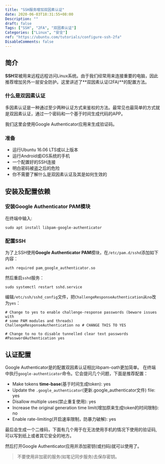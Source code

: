 ```yaml
---
title: "SSH服务增加双因素认证"
date: 2020-06-03T18:31:55+08:00
Description: ""
draft: false
Tags: ["SSH", "2FA", "双因素认证"]
Categories: ["Linux", "安全"]
ref: "https://ubuntu.com/tutorials/configure-ssh-2fa"
DisableComments: false
---
```


## 简介

**SSH**常被用来远程远程访问Linux系统。由于我们经常用来连接重要的电脑，因此推荐增加另外一层安全防护。这里讲述了**双因素认证(2FA)**的配置方法。

### 什么是双因素认证

多因素认证是一种通过至少两种认证方式来鉴权的方法。最常见也最简单的方式就是双因素认证，通过一个密码和一个基于时间生成代码的APP。

我们这里会使用Google Authenticator应用来生成验证码。

### 准备

* 运行Ubuntu 16.06 LTS或以上版本
* 运行Android或iOS系统的手机
* 一个配置好的SSH连接
* 明白密码被盗之后的危险
* 你不需要了解什么是双因素认证及其是如何生效的


## 安装及配置依赖

### 安装Google Authenticator PAM模块

在终端中输入:
```
sudo apt install libpam-google-authenticator
```

### 配置SSH

为了上SSH使用**Google Authenticator PAM**模块，在``/etc/pam.d/sshd``添加如下内容：
```
auth required pam_google_authenticator.so
```
然后重启``sshd``服务：
```
sudo systemctl restart sshd.service
```

编辑``/etc/ssh/sshd_config``文件，把``ChallengeResponseAuthentication``从``no``改为``yes``：
```
# Change to yes to enable challenge-response passwords (beware issues with
# some PAM modules and threads)
ChallengeResponseAuthentication no # CHANGE THIS TO YES

# Change to no to disable tunnelled clear text passwords
#PasswordAuthentication yes
```

## 认证配置

Google Authenticator是的配置双因素认证相比libpam-oath更加简单。
在终端中执行``google-authenticator``命令。它会提问几个问题，下面是推荐配置：

* Make tokens **time-base**(基于时间生成token): yes
* Update the ``.google_authenticator``(更新.google_authenticator文件) file: yes
* Disallow multiple uses(禁止重复使用): yes
* Increase the original generation time limit(增加原来生成token的时间限制): no
* Enable rate-limiting(开启速率限制，防暴力破解): yes

最后会生成一个二维码，下面有几个用于在无法使用手机的情况下使用的验证码,可以写到纸上或者其它安全的地方。

然后打开Google Authenticator应用并添加密钥(或扫码)就可以使用了。

> 不要使用非加密的服务(如笔记同步服务)去保存密钥。
